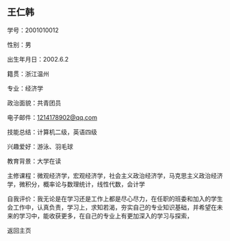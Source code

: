 ## 王仁韩
学号：2001010012

性别：男

出生年月日：2002.6.2

籍贯：浙江温州

专业：经济学

政治面貌：共青团员

电子邮件：1214178902@qq.com

技能总结：计算机二级，英语四级

兴趣爱好：游泳、羽毛球

教育背景：大学在读

主修课程：微观经济学，宏观经济学，社会主义政治经济学，马克思主义政治经济学，微积分，概率论与数理统计，线性代数，会计学

自我评价：我无论是在学习还是工作上都是尽心尽力，在任职的班委和加入的学生会工作中，认真负责，学习上，求知若渴，夯实自己的专业知识基础，并希望在未来的学习中，能收获更多，在自己的专业上有更加深入的学习与探索，

返回主页
